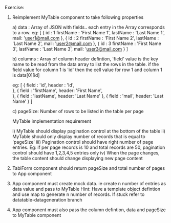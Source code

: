 Exercise: 

1. Reimplement MyTable component to take following properties 

	a) data : Array of JSON with fields.. each entry in the Array corresponds to a row. 
	eg: 
    [ 
		{
            id : 1
            firstName : 'First Name 1',
            lastName : 'Last Name 1',
            mail: 'user1@mail.com
        },
        {
            id : 2
            firstName : 'First Name 2',
            lastName : 'Last Name 2',
            mail: 'user2@mail.com
        },
        {
            id : 3
            firstName : 'First Name 3',
            lastName : 'Last Name 3',
            mail: 'user3@mail.com
        }
    ]        

    b) columns : Array of column header defintion, 'field' value is the key name to be read from the data array to list the rows in the table.
    if the field value for column 1 is 'id' then the cell value for row 1 and column 1 is data[0][id]   
    
    eg: 
    [
        {
            field : 'id',
            header : 'Id',         
        },
        {
            field : 'firstName',
            header: 'First Name',      
        },
        {
            field : 'lastName',
            header: 'Last Name'
        },
        {
            field : 'mail',
            header: 'Last Name'
        }
    ] 

    c) pageSize: Number of rows to be listed in the table per page

    MyTable implementation requirement

    i) MyTable should display pagination control at the bottom of the table
    ii) MyTable should only display number of records that is equal to 'pageSize'
    iii) Pagination control should have right number of page entries. 
        Eg: if per page records is 10 and total records are 50, pagination control should have 1,2,3,4,5 entries only
    iv) When the page changes, the table content should change displaying new page content
    
2. TablForm component should return pageSize and total number of pages to App component
3. App component must create mock data. ie create n number of entries as data value and pass to MyTable
    Hint: Have a template object defintion and use map to generate n number of records. If stuck refer to datatable-datageneration branch
4. App component must also pass the column defintion, data and pageSize to MyTable component